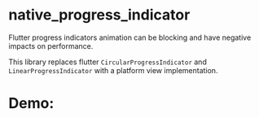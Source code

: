 # native_progress_indicator

Flutter progress indicators animation can be blocking and have negative impacts on performance.

This library replaces flutter `CircularProgressIndicator` and `LinearProgressIndicator` with a platform view implementation.


# Demo:



